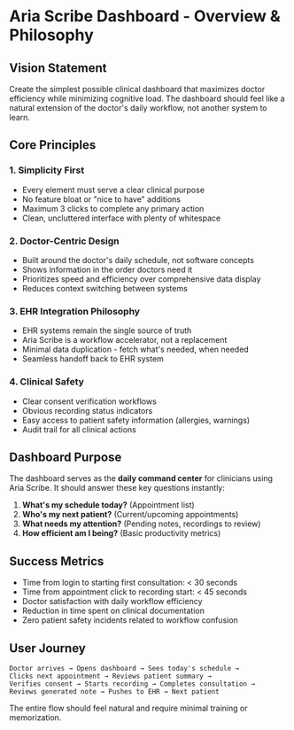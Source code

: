 # Aria Scribe Dashboard - Overview & Philosophy

## Vision Statement
Create the simplest possible clinical dashboard that maximizes doctor efficiency while minimizing cognitive load. The dashboard should feel like a natural extension of the doctor's daily workflow, not another system to learn.

## Core Principles

### 1. Simplicity First
- Every element must serve a clear clinical purpose
- No feature bloat or "nice to have" additions
- Maximum 3 clicks to complete any primary action
- Clean, uncluttered interface with plenty of whitespace

### 2. Doctor-Centric Design
- Built around the doctor's daily schedule, not software concepts
- Shows information in the order doctors need it
- Prioritizes speed and efficiency over comprehensive data display
- Reduces context switching between systems

### 3. EHR Integration Philosophy
- EHR systems remain the single source of truth
- Aria Scribe is a workflow accelerator, not a replacement
- Minimal data duplication - fetch what's needed, when needed
- Seamless handoff back to EHR system

### 4. Clinical Safety
- Clear consent verification workflows
- Obvious recording status indicators
- Easy access to patient safety information (allergies, warnings)
- Audit trail for all clinical actions

## Dashboard Purpose
The dashboard serves as the **daily command center** for clinicians using Aria Scribe. It should answer these key questions instantly:

1. **What's my schedule today?** (Appointment list)
2. **Who's my next patient?** (Current/upcoming appointments)
3. **What needs my attention?** (Pending notes, recordings to review)
4. **How efficient am I being?** (Basic productivity metrics)

## Success Metrics
- Time from login to starting first consultation: < 30 seconds
- Time from appointment click to recording start: < 45 seconds
- Doctor satisfaction with daily workflow efficiency
- Reduction in time spent on clinical documentation
- Zero patient safety incidents related to workflow confusion

## User Journey
```
Doctor arrives → Opens dashboard → Sees today's schedule → 
Clicks next appointment → Reviews patient summary → 
Verifies consent → Starts recording → Completes consultation → 
Reviews generated note → Pushes to EHR → Next patient
```

The entire flow should feel natural and require minimal training or memorization.
